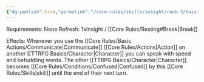 ```yaml
---
{"dg-publish":true,"permalink":"/core-rules/skills/insight/rank-3/twisted-speech/"}
---
```


Requirements: None
Refresh: 1xInsight / [[Core Rules/Resting#Break\|Break]]

Effects:
Whenever you use the [[Core Rules/Basic Actions/Communicate\|Communicate]] [[Core Rules/Actions\|Action]] on another [[TTRPG Basics/Character\|Character]] you can speak with speed and befuddling words. The other [[TTRPG Basics/Character\|Character]] becomes [[Core Rules/Conditions/Confused\|Confused]] by this [[Core Rules/Skills\|skill]] until the end of their next turn.